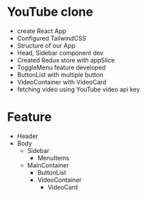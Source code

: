 # YouTube clone

- create React App
- Configured TailwindCSS
- Structure of our App
- Head, Sidebar component dev
- Created Redux store with appSlice
- ToggleMenu feature developed
- ButtonList with multiple button
- VideoContainer with VideoCard
- fetching video using YouTube video api key

# Feature

- Header
- Body
  - Sidebar
    - MenuItems
  - MainContainer
    - ButtonList
    - VideoContainer
      - VideoCard
